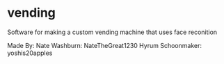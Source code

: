 # vending
Software for making a custom vending machine that uses face reconition

Made By:
Nate Washburn: NateTheGreat1230
Hyrum Schoonmaker: yoshis20apples


